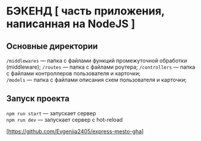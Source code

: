 # БЭКЕНД [ часть приложения, написанная на NodeJS ]

## Основные директории
`/middlewares` — папка с файлами функций промежуточной обработки (middleware);
`/routes` — папка с файлами роутера; 
`/controllers` — папка с файлами контроллеров пользователя и карточки;   
`/models` — папка с файлами описания схем пользователя и карточки;

## Запуск проекта
`npm run start` — запускает сервер   
`npm run dev` — запускает сервер с hot-reload

[https://github.com/Evgeniia2405/express-mesto-gha]
